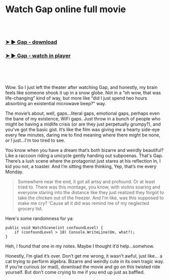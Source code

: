 <h1>Watch Gap online full movie</h1>


<br><br>

<h3><a href="https://Alexs-premamimex1987.github.io/wzojusnlul/">➤ ► Gap - download</a></h3> 
<h3><a href="https://Alexs-premamimex1987.github.io/wzojusnlul/">➤ ► Gap - watch in player</a></h3>


<br><br><br>


Wow. So I just left the theater after watching Gap, and honestly, my brain feels like someone shook it up in a snow globe. Not in a “oh wow, that was life-changing” kind of way, but more like “did I just spend two hours absorbing an existential microwave beep?” way. 

The movie’s about, well, gaps...literal gaps, emotional gaps, perhaps even the bane of my existence, WiFi gaps. Just throw in a bunch of people who might be having a midlife crisis (or are they just perpetually grumpy?), and you've got the basic gist. It’s like the film was giving me a hearty side-eye every few minutes, daring me to find meaning where there might be none, or I just...I'm too tired to see.

You know when you have a dream that’s both bizarre and weirdly beautiful? Like a raccoon riding a unicycle gently handing out subpoenas. That's Gap. There’s a lush scene where the protagonist just stares at his reflection in, I kid you not, a toaster. And I’m sitting there thinking, Yep, that’s me every Monday. 

> Somewhere near the end, it got all artsy and profound. Or at least tried to. There was this montage, you know, with violins soaring and everyone staring into the distance like they just realized they forgot to take the chicken out of the freezer. And I'm like, was this supposed to make me cry? 'Cause all it did was remind me of my neglected grocery list. 

Here's some randomness for ya: 
```
public void WatchScene(int confoundLevel) { 
    if (confoundLevel > 10) Console.WriteLine(Um, what?);
}
```
Heh, I found that one in my notes. Maybe I thought it’d help...somehow.

Honestly, I’m glad it’s over. Don’t get me wrong, it wasn’t awful, just like... a cat trying to perform algebra. Bizarre and weirdly cute in its own tragic way. If you’re curious (or mad), download the movie and go on this twisted ride yourself. But don’t come crying to me if you end up just as baffled.
